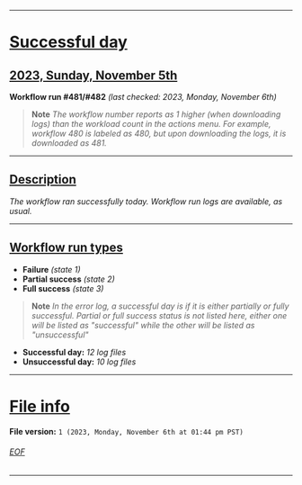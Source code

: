 
***

# [Successful day](#Successful-day)

## [2023, Sunday, November 5th](#2023-Sunday-November-5th)

**Workflow run #481/#482** _(last checked: 2023, Monday, November 6th)_

> **Note** _The workflow number reports as 1 higher (when downloading logs) than the workload count in the actions menu. For example, workflow 480 is labeled as 480, but upon downloading the logs, it is downloaded as 481._

---

## [Description](#Description)

_The workflow ran successfully today. Workflow run logs are available, as usual._

---

## [Workflow run types](#Workflow-run-types)

- **Failure** _(state 1)_
- **Partial success** _(state 2)_
- **Full success** _(state 3)_

> **Note** _In the error log, a successful day is if it is either partially or fully successful. Partial or full success status is not listed here, either one will be listed as "successful" while the other will be listed as "unsuccessful"_

- **Successful day:** _12 log files_
- **Unsuccessful day:** _10 log files_

***

# [File info](#File-info)

**File version:** `1 (2023, Monday, November 6th at 01:44 pm PST)`

###### [EOF](#EOF)

***
